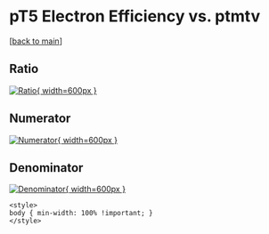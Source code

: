 # pT5 Electron Efficiency vs. ptmtv

[[back to main](./)]



## Ratio

[![Ratio](../mtv/var/pT5_11_eff_ptmtv.png){ width=600px }](../mtv/var/pT5_11_eff_ptmtv.pdf)

## Numerator

[![Numerator](../mtv/num/pT5_11_eff_ptmtv_num.png){ width=600px }](../mtv/num/pT5_11_eff_ptmtv_num.pdf)

## Denominator

[![Denominator](../mtv/den/pT5_11_eff_ptmtv_den.png){ width=600px }](../mtv/den/pT5_11_eff_ptmtv_den.pdf)


``` {=html}
<style>
body { min-width: 100% !important; }
</style>
```
